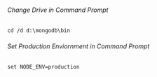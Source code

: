###### Change Drive in Command Prompt  
`cd /d d:\mongodb\bin`
###### Set Production Enviornment in Command Prompt
`set NODE_ENV=production`
